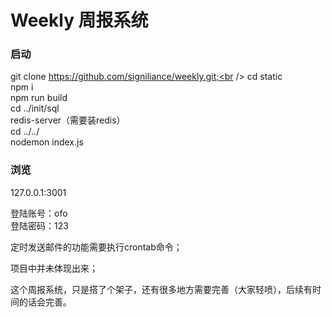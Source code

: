 # Weekly 周报系统

### 启动

git clone https://github.com/signiliance/weekly.git;<br />
cd static<br />
npm i<br />
npm run build<br />
cd ../init/sql<br />
redis-server（需要装redis）<br />
cd ../../<br />
nodemon index.js<br />

### 浏览

127.0.0.1:3001<br />

登陆账号：ofo<br />
登陆密码：123<br />

定时发送邮件的功能需要执行crontab命令；<br />

项目中并未体现出来；<br />

这个周报系统，只是搭了个架子，还有很多地方需要完善（大家轻喷），后续有时间的话会完善。

